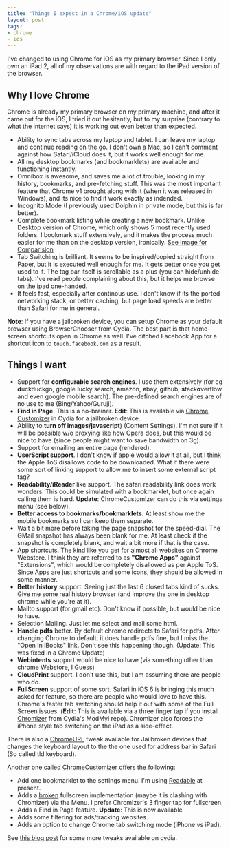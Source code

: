 ```yaml
---
title: "Things I expect in a Chrome/iOS update"
layout: post
tags: 
- chrome
- ios
---
```


I've changed to using Chrome for iOS as my primary browser. Since I only own an iPad 2, all of my observations are with regard to the iPad version of the browser.

## Why I love Chrome

Chrome is already my primary browser on my primary machine, and after it came out for the iOS, I tried it out hesitantly, but to my surprise (contrary to what the internet says) it is working out even better than expected.

- Ability to sync tabs across my laptop and tablet. I can leave my laptop and continue reading on the go. I don't own a Mac, so I can't comment against how Safari/iCloud does it, but it works well enough for me.
- All my desktop bookmarks (and bookmarklets) are available and functioning instantly.
- Omnibox is awesome, and saves me a lot of trouble, looking in my history, bookmarks, and pre-fetching stuff. This was the most important feature that Chrome v1 brought along with it (when it was released in Windows), and its nice to find it work exactly as indended.
- Incognito Mode (I previously used Dolphin in private mode, but this is far better).
- Complete bookmark listing while creating a new bookmark. Unlike Desktop version of Chrome, which only shows 5 most recently used folders. I bookmark stuff extensively, and it makes the process much easier for me than on the desktop version, ironically. [See Image for Comparision](/img/bookmark_compare.png)
- Tab Switching is brilliant. It seems to be inspired/copied straight from [Paper](http://itunes.apple.com/us/app/paper-by-fiftythree/id506003812?mt=8), but it is executed well enough for me. It gets better once you get used to it. The tag bar itself is scrollable as a plus (you can hide/unhide tabs). I've read people complaining about this, but it helps me browse on the ipad one-handed.
- It feels fast, especially after continous use. I don't know if its the ported networking stack, or better caching, but page load speeds are better than Safari for me in general.

**Note**: If you have a jailbroken device, you can setup Chrome as your default browser using BrowserChooser from Cydia. The best part is that home-screen shortcuts open in Chrome as well.  I've ditched Facebook App for a shortcut icon to `touch.facebook.com` as a result.

## Things I want

- Support for **configurable search engines**. I use them extensively (for eg **d**uckduckgo, google **l**ucky search, **a**mazon, **e**bay, **g**it**h**ub, **s**tack**o**verflow and even google **m**obile search). The pre-defined search engines are of no use to me (Bing/Yahoo/Guruji).
- **Find in Page**. This is a no-brainer. **Edit**: This is available via [Chrome Customizer](http://www.addictivetips.com/ios/great-cydia-tweaks-for-chrome-iphone-ipad/) in Cydia for a jailbroken device.
- Ability to **turn off images/javascript**) (Content Settings). I'm not sure if it will be possible w/o proxying like how Opera does, but this would be nice to have (since people might want to save bandwidth on 3g).
- Support for emailing an entire page (rendered).
- **UserScript support**. I don't know if apple would allow it at all, but I think the Apple ToS disallows code to be downloaded. What if there were some sort of linking support to allow me to insert some external script tag? 
- **Readability/iReader** like support. The safari readability link does work wonders. This could be simulated with a bookmarklet, but once again calling them is hard. **Update**: ChromeCustomizer can do this via settings menu (see below).
- **Better access to bookmarks/bookmarklets**. At least show me the mobile bookmarks so I can keep them separate.
- Wait a bit more before taking the page snapshot for the speed-dial. The GMail snapshot has always been blank for me. At least check if the snapshot is completely blank, and wait a bit more if that is the case.
- App shortcuts. The kind like you get for almost all websites on Chrome Webstore. I think they are referred to as **"Chrome Apps"** against "Extensions", which would be completely disallowed as per Apple ToS. Since Apps are just shortcuts and some icons, they should be allowed in some manner.
- **Better history** support. Seeing just the last 6 closed tabs kind of sucks. Give me some real history browser (and improve the one in desktop chrome while you're at it).
- Mailto support (for gmail etc). Don't know if possible, but would be nice to have.
- Selection Mailing. Just let me select and mail some html.
- **Handle pdfs** better. By default chrome redirects to Safari for pdfs. After changing Chrome to default, it does handle pdfs fine, but I miss the "Open In iBooks" link. Don't see this happening though. (Update: This was fixed in a Chrome Update)
- **Webintents** support would be nice to have (via something other than chrome Webstore, I Guess)
- **CloudPrint** support. I don't use this, but I am assuming there are people who do.
- **FullScreen** support of some sort. Safari in iOS 6 is bringing this much asked for feature, so there are people who would love to have this. Chrome's faster tab switching should help it out with some of the Full Screen issues. (**Edit**: This is available via a three finger tap if you install [Chromizer](http://www.idownloadblog.com/2012/07/01/chromizer/) from Cydia's ModMyi repo). Chromizer also forces the iPhone style tab switching on the iPad as a side-effect.

There is also a [ChromeURL](http://www.idownloadblog.com/2012/07/01/chromeurl/) tweak available for Jailbroken devices that changes the keyboard layout to the the one used for address bar in Safari (So called tld keyboard). 

Another one called [ChromeCustomizer](http://modmyi.com/content/8108-chromecustomization-adds-some-new-stuff-google-chrome.html) offers the following:

- Add one bookmarklet to the settings menu. I'm using [Readable](http://readable.tastefulwords.com/) at present.
- Adds a [broken](https://github.com/rpetrich/ChromeCustomizer/issues/1) fullscreen implementation (maybe it is clashing with Chromizer) via the Menu. I prefer Chromizer's 3 finger tap for fullscreen.
- Adds a Find in Page feature. **Update**: This is now available
- Adds some filtering for ads/tracking websites.
- Adds an option to change Chrome tab switching mode (iPhone vs iPad).

See [this blog post](http://www.addictivetips.com/ios/great-cydia-tweaks-for-chrome-iphone-ipad/) for some more tweaks available on cydia.
